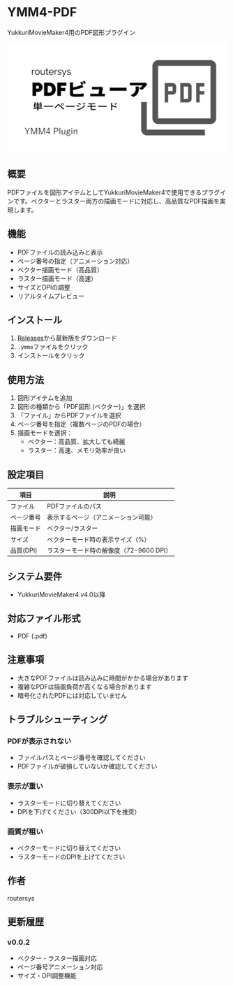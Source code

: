 # YMM4-PDF

YukkuriMovieMaker4用のPDF図形プラグイン

![image](https://github.com/routersys/YMM4-PDF/blob/main/image_file.png)

## 概要

PDFファイルを図形アイテムとしてYukkuriMovieMaker4で使用できるプラグインです。ベクターとラスター両方の描画モードに対応し、高品質なPDF描画を実現します。

## 機能

- PDFファイルの読み込みと表示
- ページ番号の指定（アニメーション対応）
- ベクター描画モード（高品質）
- ラスター描画モード（高速）
- サイズとDPIの調整
- リアルタイムプレビュー

## インストール

1. [Releases](https://github.com/routersys/YMM4-PDF/releases)から最新版をダウンロード
2. `.ymme`ファイルをクリック
3. インストールをクリック

## 使用方法

1. 図形アイテムを追加
2. 図形の種類から「PDF図形 (ベクター)」を選択
3. 「ファイル」からPDFファイルを選択
4. ページ番号を指定（複数ページのPDFの場合）
5. 描画モードを選択：
   - ベクター：高品質、拡大しても綺麗
   - ラスター：高速、メモリ効率が良い

## 設定項目

| 項目 | 説明 |
|------|------|
| ファイル | PDFファイルのパス |
| ページ番号 | 表示するページ（アニメーション可能） |
| 描画モード | ベクター/ラスター |
| サイズ | ベクターモード時の表示サイズ（%） |
| 品質(DPI) | ラスターモード時の解像度（72-9600 DPI） |

## システム要件

- YukkuriMovieMaker4 v4.0以降

## 対応ファイル形式

- PDF (.pdf)

## 注意事項

- 大きなPDFファイルは読み込みに時間がかかる場合があります
- 複雑なPDFは描画負荷が高くなる場合があります
- 暗号化されたPDFには対応していません

## トラブルシューティング

### PDFが表示されない
- ファイルパスとページ番号を確認してください
- PDFファイルが破損していないか確認してください

### 表示が重い
- ラスターモードに切り替えてください
- DPIを下げてください（300DPI以下を推奨）

### 画質が粗い
- ベクターモードに切り替えてください
- ラスターモードのDPIを上げてください

## 作者

routersys

## 更新履歴

### v0.0.2
- ベクター・ラスター描画対応
- ページ番号アニメーション対応
- サイズ・DPI調整機能
